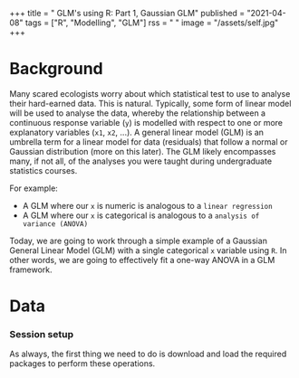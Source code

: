 +++
title = " GLM's using R: Part 1, Gaussian GLM"
published = "2021-04-08"
tags = ["R", "Modelling", "GLM"]
rss = " "
image = "/assets/self.jpg"
+++

# Background 

Many scared ecologists worry about which statistical test to use to analyse their hard-earned data. This is natural. Typically, some form of linear model will be used to analyse the data, whereby the relationship between a continuous response variable (`y`) is modelled with respect to one or more explanatory variables (`x1`, `x2`, ...). A general linear model (GLM) is an umbrella term for a linear model for data (residuals) that follow a normal or Gaussian distribution (more on this later). The GLM likely encompasses many, if not all, of the analyses you were taught during undergraduate statistics courses.  

For example: 
- A GLM where our `x` is numeric is analogous to a `linear regression`
- A GLM where our `x` is categorical is analogous to a `analysis of variance (ANOVA)` 

Today, we are going to work through a simple example of a Gaussian General Linear Model (GLM) with a single categorical `x` variable using `R`. In other words, we are going to effectively fit a one-way ANOVA in a GLM framework. 

# Data 


### Session setup 

As always, the first thing we need to do is download and load the required packages to perform these operations. 
 


